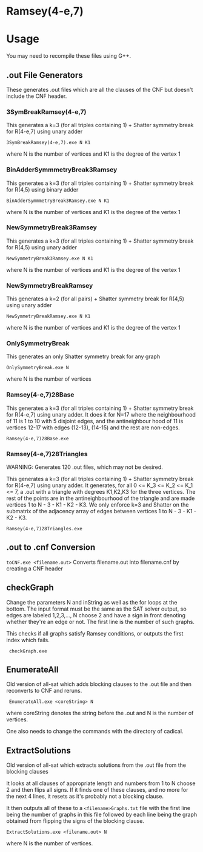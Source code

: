# Ramsey(4-e,7)

# Usage
You may need to recompile these files using G++.

## .out File Generators
These generates .out files which are all the clauses of the CNF but doesn't include the CNF header.
### 3SymBreakRamsey(4-e,7)
This generates a k=3 (for all triples containing 1) + Shatter symmetry break for R(4-e,7) using unary adder
```
3SymBreakRamsey(4-e,7).exe N K1 
```
where N is the number of vertices and K1 is the degree of the vertex 1 

### BinAdderSymmmetryBreak3Ramsey
This generates a k=3 (for all triples containing 1) + Shatter symmetry break for R(4,5) using binary adder
```
BinAdderSymmmetryBreak3Ramsey.exe N K1 
```
where N is the number of vertices and K1 is the degree of the vertex 1 

### NewSymmetryBreak3Ramsey
This generates a k=3 (for all triples containing 1) + Shatter symmetry break for R(4,5) using unary adder
```
NewSymmetryBreak3Ramsey.exe N K1 
```
where N is the number of vertices and K1 is the degree of the vertex 1 

### NewSymmetryBreakRamsey
This generates a k=2 (for all pairs) + Shatter symmetry break for R(4,5) using unary adder
```
NewSymmetryBreakRamsey.exe N K1 
```
where N is the number of vertices and K1 is the degree of the vertex 1 

### OnlySymmetryBreak
This generates an only Shatter symmetry break for any graph
```
OnlySymmetryBreak.exe N
```
where N is the number of vertices

### Ramsey(4-e,7)28Base
This generates a k=3 (for all triples containing 1) + Shatter symmetry break for R(4-e,7) using unary adder. It does it for N=17 where the neighbourhood of 11 is 1 to 10 with 5 disjoint edges, and the antineighbour hood of 11 is vertices 12-17 with edges (12-13), (14-15) and the rest are non-edges.
```
Ramsey(4-e,7)28Base.exe 
```

### Ramsey(4-e,7)28Triangles
WARNING: Generates 120 .out files, which may not be desired. 

This generates a k=3 (for all triples containing 1) + Shatter symmetry break for R(4-e,7) using unary adder. It generates, for all 0 <= K_3 <= K_2 <= K_1 <= 7, a .out with a triangle with degrees K1,K2,K3 for the three vertices. The rest of the points are in the antineighbourhood of the triangle and are made vertices 1 to N - 3 - K1 - K2 - K3. We only enforce k=3 and Shatter on the submatrix of the adjacency array of edges between vertices 1 to N - 3 - K1 - K2 - K3. 
```
Ramsey(4-e,7)28Triangles.exe 
```

## .out to .cnf Conversion
```toCNF.exe <filename.out>```
Converts filename.out into filename.cnf by creating a CNF header 

## checkGraph
Change the parameters N and inString as well as the for loops at the bottom. The input format must be the same as the SAT solver output, so edges are labeled 1,2,3,..., N choose 2 and have a sign in front denoting whether they're an edge or not. The first line is the number of such graphs.

This checks if all graphs satisfy Ramsey conditions, or outputs the first index which fails.

``` checkGraph.exe```

## EnumerateAll
Old version of all-sat which adds blocking clauses to the .out file and then reconverts to CNF and reruns.

``` EnumerateAll.exe <coreString> N```

where coreString denotes the string before the .out and N is the number of vertices.

One also needs to change the commands with the directory of cadical. 

## ExtractSolutions
Old version of all-sat which extracts solutions from the .out file from the blocking clauses

It looks at all clauses of appropriate length and numbers from 1 to N choose 2 and then flips all signs.
If it finds one of these clauses, and no more for the next 4 lines, it resets as it's probably not a blocking clause.

It then outputs all of these to a `<filename>Graphs.txt` file with the first line being the number of graphs in this file followed by each line being the graph obtained from flipping the signs of the blocking clause.

```ExtractSolutions.exe <filename.out> N```

where N is the number of vertices. 
